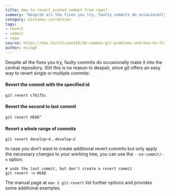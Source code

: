 ```yaml
---
title: How to revert pushed commit from repo?
summary: "Despite all the fixes you try, faulty commits do occasionally make it into the central repository. Still this is no reason to despair, since git offers an easy way to revert single or multiple commits."
category: mistakes-correction
tags:
- revert
- commit
- repo
source: https://dev.to/citizen428/10-common-git-problems-and-how-to-fix-them-234o#6-reverting-pushed-commits
author: msingh
---
```


Despite all the fixes you try, faulty commits do occasionally make it into the central repository. Still this is no reason to despair, since git offers an easy way to revert single or multiple commits:

#### Revert the commit with the specified id

```shell
git revert c761f5c
```

#### Revert the second to last commit

```shell
git revert HEAD^
```

#### Revert a whole range of commits
```shell
git revert develop~4..develop~2
```

In case you don’t want to create additional revert commits but only apply the necessary changes to your working tree, you can use the ```--no-commit/-n``` option.

```shell
# undo the last commit, but don't create a revert commit
git revert -n HEAD
```

The manual page at ```man 1 git-revert``` list further options and provides some additional examples.
